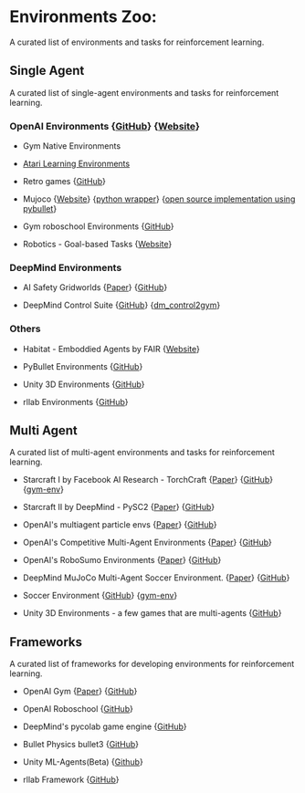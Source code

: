 # Environments Zoo:
A curated list of environments and tasks for reinforcement learning.


## Single Agent
A curated list of single-agent environments and tasks for reinforcement learning.

### OpenAI Environments {[GitHub](https://github.com/openai/gym/tree/master/gym/envs)} {[Website](https://gym.openai.com/envs/#classic_control)}

* Gym Native Environments 

* [Atari Learning Environments](https://github.com/mgbellemare/Arcade-Learning-Environment)

* Retro games 
{[GitHub](https://github.com/openai/retro)}

* Mujoco 
{[Website](http://www.mujoco.org/)}
{[python wrapper](https://github.com/openai/mujoco-py)}
{[open source implementation using pybullet](https://github.com/benelot/pybullet-gym)}

* Gym roboschool Environments 
{[GitHub](https://github.com/openai/roboschool#environments-list)}

* Robotics - Goal-based Tasks
{[Website](https://gym.openai.com/envs/#robotics)}


### DeepMind Environments
* AI Safety Gridworlds
{[Paper](https://arxiv.org/pdf/1711.09883.pdf)}
{[GitHub](https://github.com/deepmind/ai-safety-gridworlds)}

* DeepMind Control Suite
{[GitHub](https://github.com/deepmind/ai-safety-gridworlds)}
{[dm_control2gym](https://github.com/martinseilair/dm_control2gym)}

### Others
* Habitat - Emboddied Agents by FAIR
{[Website](https://aihabitat.org)}

* PyBullet Environments
{[GitHub](https://github.com/bulletphysics/bullet3/tree/master/examples/pybullet/gym/pybullet_envs)}

* Unity 3D Environments
{[GitHub](https://github.com/Unity-Technologies/ml-agents/blob/master/docs/Learning-Environment-Examples.md
)}

* rllab Environments
{[GitHub](https://github.com/rll/rllab/tree/master/rllab/envs)}


## Multi Agent

A curated list of multi-agent environments and tasks for reinforcement learning.

* Starcraft I by Facebook AI Research - TorchCraft 
{[Paper](https://arxiv.org/pdf/1609.02993v3.pdf)}
{[GitHub](https://github.com/TorchCraft/TorchCraft)}
{[gym-env](https://github.com/apsdehal/gym-starcraft)}

* Starcraft II by DeepMind - PySC2 
{[Paper](https://deepmind.com/documents/110/sc2le.pdf)}
{[GitHub](github.com/deepmind/pysc2)}

* OpenAI's multiagent particle envs 
{[Paper](https://arxiv.org/pdf/1706.02275.pdf)}
{[GitHub](https://github.com/openai/multiagent-particle-envs)}

* OpenAI's Competitive Multi-Agent Environments
{[Paper](https://arxiv.org/abs/1710.03748)}
{[GitHub](https://github.com/openai/multiagent-competition)}

* OpenAI's RoboSumo Environments
{[Paper](https://arxiv.org/abs/1710.03641)}
{[GitHub](https://github.com/openai/robosumo)}

* DeepMind MuJoCo Multi-Agent Soccer Environment.
{[Paper](https://sites.google.com/view/emergent-coordination/home)}
{[GitHub](https://github.com/deepmind/dm_control/tree/master/dm_control/locomotion/soccer)}

* Soccer Environment 
{[GitHub](https://github.com/LARG/HFO)}
{[gym-env](https://github.com/openai/gym-soccer)}

* Unity 3D Environments - a few games that are multi-agents
{[GitHub](https://github.com/Unity-Technologies/ml-agents/blob/master/docs/Learning-Environment-Examples.md
)}

## Frameworks
A curated list of frameworks for developing environments for reinforcement learning.

* OpenAI Gym
{[Paper](http://arxiv.org/abs/1606.01540)}
{[GitHub](https://github.com/openai/gym)}

* OpenAI Roboschool 
{[GitHub](https://github.com/openai/roboschool)}

* DeepMind's pycolab game engine 
{[GitHub](https://github.com/deepmind/pycolab)}

* Bullet Physics bullet3
{[GitHub](https://github.com/bulletphysics/bullet3)}

* Unity ML-Agents(Beta)
{[Github](https://github.com/Unity-Technologies/ml-agents)}

* rllab Framework
{[GitHub](https://github.com/rll/rllab)}
